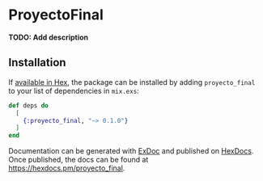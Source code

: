 # ProyectoFinal

**TODO: Add description**

## Installation

If [available in Hex](https://hex.pm/docs/publish), the package can be installed
by adding `proyecto_final` to your list of dependencies in `mix.exs`:

```elixir
def deps do
  [
    {:proyecto_final, "~> 0.1.0"}
  ]
end
```

Documentation can be generated with [ExDoc](https://github.com/elixir-lang/ex_doc)
and published on [HexDocs](https://hexdocs.pm). Once published, the docs can
be found at <https://hexdocs.pm/proyecto_final>.

